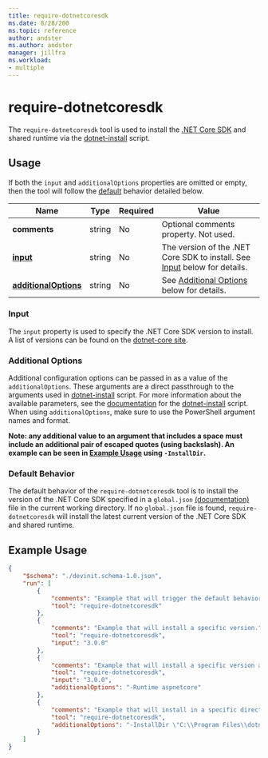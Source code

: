 ```yaml
---
title: require-dotnetcoresdk
ms.date: 8/28/200
ms.topic: reference
author: andster
ms.author: andster
manager: jillfra
ms.workload:
- multiple
---
```

# require-dotnetcoresdk

The `require-dotnetcoresdk` tool is used to install the [.NET Core SDK](https://dotnet.microsoft.com/) and shared runtime via the [dotnet-install](https://docs.microsoft.com/en-us/dotnet/core/tools/dotnet-install-script) script.

## Usage

If both the `input` and `additionalOptions` properties are omitted or empty, then the tool will follow the [default](#default) behavior detailed below.

| Name                                             | Type   | Required | Value                                                                               |
|--------------------------------------------------|--------|----------|-------------------------------------------------------------------------------------|
| **comments**                                     | string | No       | Optional comments property. Not used.                                               |
| [**input**](#Input)                              | string | No       | The version of the .NET Core SDK to install. See [Input](#input) below for details. |
| [**additionalOptions**](#Additional-Options)     | string | No       | See [Additional Options](#Additional-Options) below for details.                    |

### Input

The `input` property is used to specify the .NET Core SDK version to install. A list of versions can be found on the [dotnet-core site](https://dotnet.microsoft.com/download/dotnet-core).

### Additional Options

Additional configuration options can be passed in as a value of the `additionalOptions`. These arguments are a direct passthrough to the arguments used in [dotnet-install](https://docs.microsoft.com/en-us/dotnet/core/tools/dotnet-install-script) script. For more information about the available parameters, see the [documentation](https://docs.microsoft.com/en-us/dotnet/core/tools/dotnet-install-script) for the [dotnet-install](https://docs.microsoft.com/en-us/dotnet/core/tools/dotnet-install-script) script. When using `additionalOptions`, make sure to use the PowerShell argument names and format.

**Note: any additional value to an argument that includes a space must include an additional pair of escaped quotes (using backslash). An example can be seen in [Example Usage](#Example-Usage) using `-InstallDir`.**


### Default Behavior

The default behavior of the `require-dotnetcoresdk` tool is to install the version of the .NET Core SDK specified in a `global.json` [(documentation)](https://docs.microsoft.com/en-us/dotnet/core/tools/global-json?tabs=netcore3x) file in the current working directory. If no `global.json` file is found, `require-dotnetcoresdk` will install the latest current version of the .NET Core SDK and shared runtime.

## Example Usage

```json
{
    "$schema": "./devinit.schema-1.0.json",
    "run": [
        {
            "comments": "Example that will trigger the default behavior of installing latest or, if present, the SDK version from a global.json file.",
            "tool": "require-dotnetcoresdk"
        },
        {
            "comments": "Example that will install a specific version.",
            "tool": "require-dotnetcoresdk",
            "input": "3.0.0"
        },
        {
            "comments": "Example that will install a specific version and the aspnetcore runtime.",
            "tool": "require-dotnetcoresdk",
            "input": "3.0.0",
            "additionalOptions": "-Runtime aspnetcore"
        },
        {
            "comments": "Example that will install in a specific directory.",
            "tool": "require-dotnetcoresdk",
            "additionalOptions": "-InstallDir \"C:\\Program Files\\dotnet\""
        }
    ]
}
```

